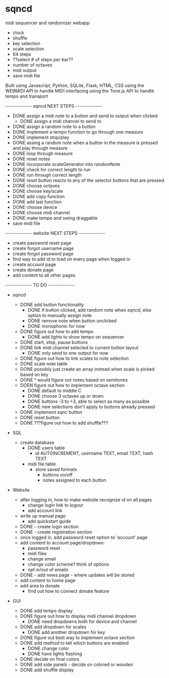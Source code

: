 # sqncd
midi sequencer and randomizer webapp

- clock
- shuffle
- key selection
- scale selection
- 64 steps
- ??select # of steps per bar??
- number of octaves
- midi output
- save midi file

Built using Javascript, Python, SQLite, Flask, HTML, CSS
using the WEBMIDI API to handle MIDI interfacing
using the Tone.js API to handle tempo and transport

------------- sqncd NEXT STEPS -------------
- DONE assign a midi note to a button and send to output when clicked
    - DONE assign a midi channel to send to
- DONE assign a random note to a button
- DONE implement a tempo function to go through one measure
- DONE implement stop/play
- DONE assing a random note when a button in the measure is pressed and play through measure
- DONE loop through measure
- DONE reset notes
- DONE incorporate scaleGenerator into randomNote
- DONE check for correct length to run
- DONE run through correct length
- DONE reset button reacts to any of the selector buttons that are pressed
- DONE choose octaves
- DONE choose key/scale
- DONE add copy function
- DONE add last function
- DONE choose device
- DONE choose midi channel
- DONE make tempo and swing draggable
- save midi file


------------- website NEXT STEPS -------------
- create password reset page
- create forgot username page
- create forgot password page
- find way to add id to load on every page when logged in
- create account page
- create donate page 
- add content to all other pages




------------- TO DO -------------
- sqncd 
    - DONE add button functionality
        - DONE if button clicked, add random note when sqncd, else option to manually assign note
        - DONE remove note when button unclicked
        - DONE monophonic for now
    - DONE figure out how to add tempo
        - DONE add lights to show tempo on sequencer
    - DONE start, stop, pause buttons
    - DONE link midi channel selected to current button layout
        - DONE only send to one output for now
    - DONE figure out how to link scales to note selection
    - DONE scale note table
    - DONE possibly just create an array instead when scale is picked based on key
    - DONE ^ would figure out notes based on semitones
    - DOEN figure out how to implement octave section
        - DONE default to middle C
        - DONE choose 3 octaves up or down
        - DONE buttons -3 to +3, able to select as many as possible
        - DONE new selections don't apply to buttons already pressed
    - DONE implement sqnc button
    - DONE reset button
    - DONE ???figure out how to add shuffle???


- SQL
    - create database
        - DONE users table
            - id AUTOINCREMENT, username TEXT, email TEXT, hash TEXT
        - midi file table
            - store saved formats
                - buttons on/off
                - notes assigned to each button


- Website
    - after logging in, how to make website recognize id on all pages
        - change login link to logout
        - add account link
    - write up manual page
        - add quickstart guide
    - DONE - create login section
    - DONE - create registration section
    - once logged in, add password reset option to 'account' page
    - add content to account page/dropdown:
        - password reset
        - midi files
        - change email
        - change color scheme? think of options
        - opt in/out of emails
    - DONE - add news page - where updates will be stored
    - add content to home page
    - add area to donate
        - find out how to connect donate feature


- GUI
    - DONE add tempo display
    - DONE figure out how to display midi channel dropdown
        - DONE need dropdowns both for device and channel
    - DONE add dropdown for scales
        - DONE add another dropdown for key
    - DONE figure out best way to implement octave section
    - DONE add method to tell which buttons are enabled
        - DONE change color
        - DONE have lights flashing
    - DONE decide on final colors
    - DONE add side panels - decide on colored or wooden
    - DONE add shuffle display

